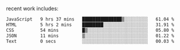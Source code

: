 
<!--<img width="1415" height="100" alt="blu" src="https://github.com/rdsilva01/rdsilva01/assets/101207588/deb060e5-d035-4f09-b511-e3f50605b207">-->

<!-- \> Enthusiastic about developing and building solutions <br>
\> Computer Science and Engineering @ UBI -->

<!-- <a href="https://www.rodrigosilva.live/">personal website</a> 🏁 -->

<!-- ![](https://komarev.com/ghpvc/?username=rdsilva01) -->

recent work includes:
<!--START_SECTION:waka-->

```txt
JavaScript   9 hrs 37 mins   ███████████████▒░░░░░░░░░   61.04 %
HTML         5 hrs 2 mins    ████████░░░░░░░░░░░░░░░░░   31.91 %
CSS          54 mins         █▒░░░░░░░░░░░░░░░░░░░░░░░   05.80 %
JSON         11 mins         ▒░░░░░░░░░░░░░░░░░░░░░░░░   01.22 %
Text         0 secs          ░░░░░░░░░░░░░░░░░░░░░░░░░   00.03 %
```

<!--END_SECTION:waka-->


